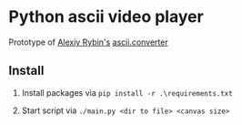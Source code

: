 # Python ascii video player

Prototype of [Alexiy Rybin's](https://github.com/tapnisu) [ascii.converter](https://github.com/tapnisu/ascii.converter)

## Install

1. Install packages via `pip install -r .\requirements.txt`

1. Start script via `./main.py <dir to file> <canvas size>`

